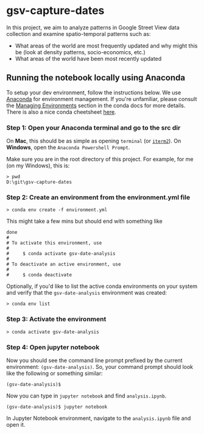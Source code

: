 # gsv-capture-dates
In this project, we aim to analyze patterns in Google Street View data collection and examine spatio-temporal patterns such as:
- What areas of the world are most frequently updated and why might this be (look at density patterns, socio-economics, etc.)
- What areas of the world have been most recently updated

## Running the notebook locally using Anaconda 
To setup your dev environment, follow the instructions below. We use [Anaconda](https://www.anaconda.com/) for environment management. If you're unfamiliar, please consult the [Managing Environments](https://docs.conda.io/projects/conda/en/latest/user-guide/tasks/manage-environments.html) section in the conda docs for more details. There is also a nice conda cheetsheet [here](https://docs.conda.io/projects/conda/en/4.6.0/_downloads/52a95608c49671267e40c689e0bc00ca/conda-cheatsheet.pdf).

### Step 1: Open your Anaconda terminal and go to the src dir
On **Mac**, this should be as simple as opening `terminal` (or [`iterm2`](https://iterm2.com/)). On **Windows**, open the `Anaconda Powershell Prompt`.

Make sure you are in the root directory of this project. For example, for me (on my Windows), this is:

```
> pwd
D:\git\gsv-capture-dates
```

### Step 2: Create an environment from the environment.yml file

```
> conda env create -f environment.yml
```

This might take a few mins but should end with something like

```
done
#
# To activate this environment, use
#
#     $ conda activate gsv-date-analysis
#
# To deactivate an active environment, use
#
#     $ conda deactivate
```

Optionally, if you'd like to list the active conda environments on your system and verify that the `gsv-date-analysis` environment was created:

```
> conda env list
```

### Step 3: Activate the environment

```
> conda activate gsv-date-analysis
```

### Step 4: Open jupyter notebook
Now you should see the command line prompt prefixed by the current environment: `(gsv-date-analysis)`. So, your command prompt should look like the following or something similar:

```
(gsv-date-analysis)$
```

Now you can type in `jupyter notebook` and find `analysis.ipynb`. 

```
(gsv-date-analysis)$ jupyter notebook
```

In Jupyter Notebook environment, navigate to the `analysis.ipynb` file and open it.

